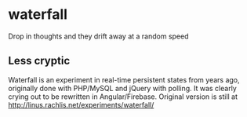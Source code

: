 # waterfall

Drop in thoughts and they drift away at a random speed

## Less cryptic

Waterfall is an experiment in real-time persistent states from years ago, originally done with
PHP/MySQL and jQuery with polling. It was clearly crying out to be rewritten in Angular/Firebase.
Original version is still at http://linus.rachlis.net/experiments/waterfall/
